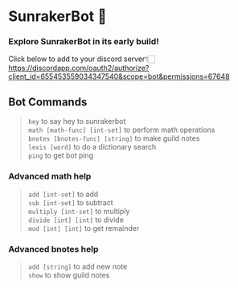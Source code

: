 # SunrakerBot 🌟
### Explore SunrakerBot in its early build!
Click below to add to your discord server👇🏻 \
https://discordapp.com/oauth2/authorize?client_id=655453559034347540&scope=bot&permissions=67648

## Bot Commands 
> `hey` to say hey to sunrakerbot \
> `math [math-func] [int-set]` to perform math operations \
> `bnotes [bnotes-func] [string]` to make guild notes \
> `lexis [word]` to do a dictionary search \
> `ping` to get bot ping 

### Advanced math help
> `add [int-set]` to add \
> `sub [int-set]` to subtract \
> `multiply [int-set]` to multiply \
> `divide [int] [int]` to divide \
> `mod [int] [int]` to get remainder 

### Advanced bnotes help
> `add [string]` to add new note \
> `show` to show guild notes 
